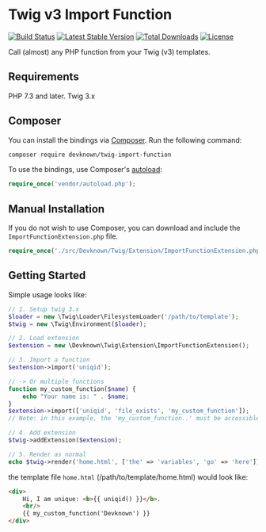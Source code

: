 # Twig v3 Import Function 

[![Build Status](https://github.com/devknown/twig-import-function/actions/workflows/ci.yml/badge.svg?branch=main)](https://github.com/devknown/twig-import-function/actions?query=branch%3Amain)
[![Latest Stable Version](https://poser.pugx.org/devknown/twig-import-function/v/stable.svg)](https://packagist.org/packages/devknown/twig-import-function)
[![Total Downloads](https://poser.pugx.org/devknown/twig-import-function/downloads.svg)](https://packagist.org/packages/devknown/twig-import-function)
[![License](https://poser.pugx.org/devknown/twig-import-function/license.svg)](https://packagist.org/packages/devknown/twig-import-function)

Call (almost) any PHP function from your Twig (v3) templates.

## Requirements

PHP 7.3 and later.
Twig 3.x

## Composer

You can install the bindings via [Composer](http://getcomposer.org/). Run the following command:

```bash
composer require devknown/twig-import-function
```

To use the bindings, use Composer's [autoload](https://getcomposer.org/doc/01-basic-usage.md#autoloading):

```php
require_once('vendor/autoload.php');
```

## Manual Installation

If you do not wish to use Composer, you can download and include the `ImportFunctionExtension.php` file.

```php
require_once('./src/Devknown/Twig/Extension/ImportFunctionExtension.php');
```

## Getting Started

Simple usage looks like:

```php
// 1. Setup twig 3.x
$loader = new \Twig\Loader\FilesystemLoader('/path/to/template');
$twig = new \Twig\Environment($loader);

// 2. Load extension
$extension = new \Devknown\Twig\Extension\ImportFunctionExtension();

// 3. Import a function
$extension->import('uniqid');

// -> Or multiple functions
function my_custom_function($name) {
    echo "Your name is: " . $name;
}
$extension->import(['uniqid', 'file_exists', 'my_custom_function']);
// Note: in this example, the 'my_custom_function..' must be accessible globally 

// 4. Add extension
$twig->addExtension($extension);

// 5. Render as normal
echo $twig->render('home.html', ['the' => 'variables', 'go' => 'here']);
```

the template file `home.html` (/path/to/template/home.html) would look like:
```html
<div>
    Hi, I am unique: <b>{{ uniqid() }}</b>.
    <br/> 
    {{ my_custom_function('Devknown') }}
</div>
```
